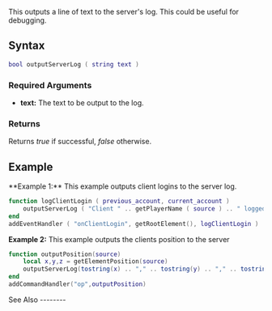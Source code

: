 This outputs a line of text to the server's log. This could be useful for debugging.

Syntax
------

``` lua
bool outputServerLog ( string text )              
```

### Required Arguments

-   **text:** The text to be output to the log.

### Returns

Returns *true* if successful, *false* otherwise.

Example
-------

<section name="Server" class="server" show="true">
**Example 1:** This example outputs client logins to the server log.

``` lua
function logClientLogin ( previous_account, current_account )
    outputServerLog ( "Client " .. getPlayerName ( source ) .. " logged in as " .. getAccountName ( current_account ) )
end
addEventHandler ( "onClientLogin", getRootElement(), logClientLogin )
```

**Example 2:** This example outputs the clients position to the server

``` lua
function outputPosition(source)
    local x,y,z = getElementPosition(source)
    outputServerLog(tostring(x) .. "," .. tostring(y) .. "," .. tostring(z))
end
addCommandHandler("op",outputPosition)
```

</section>
See Also
--------
